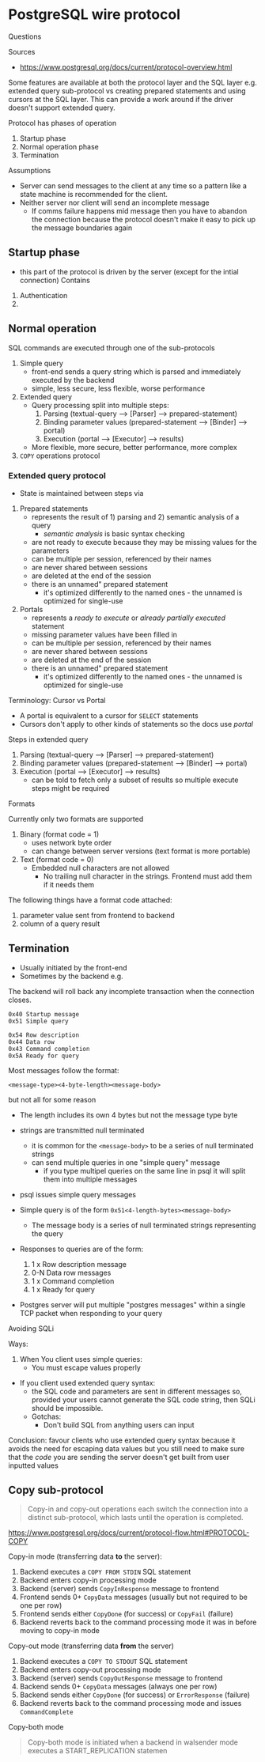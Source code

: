 # PostgreSQL wire protocol

Questions

Sources

* https://www.postgresql.org/docs/current/protocol-overview.html

Some features are available at both the protocol layer and the SQL layer e.g. extended query sub-protocol vs creating prepared statements and using cursors at the SQL layer. This can provide a work around if the driver doesn't support extended query.

Protocol has phases of operation

1. Startup phase
2. Normal operation phase
3. Termination

Assumptions

* Server can send messages to the client at any time so a pattern like a state machine is recommended for the client.
* Neither server nor client will send an incomplete message
    * If comms failure happens mid message then you have to abandon the connection because the protocol doesn't make it easy to pick up the message boundaries again

## Startup phase

* this part of the protocol is driven by the server (except for the intial connection)
Contains

1. Authentication
2.

## Normal operation

SQL commands are executed through one of the sub-protocols

1. Simple query
    * front-end sends a query string which is parsed and immediately executed by the backend
    * simple, less secure, less flexible, worse performance
2. Extended query
    * Query processing split into multiple steps:
        1. Parsing (textual-query --> [Parser] --> prepared-statement)
        2. Binding parameter values (prepared-statement --> [Binder] --> portal)
        3. Execution (portal --> [Executor] --> results)
    * More flexible, more secure, better performance, more complex
3. `COPY` operations protocol

### Extended query protocol

* State is maintained between steps via

1. Prepared statements
    * represents the result of 1) parsing and 2) semantic analysis of a query
        * _semantic analysis_ is basic syntax checking
    * are not ready to execute because they may be missing values for the parameters
    * can be multiple per session, referenced by their names
    * are never shared between sessions
    * are deleted at the end of the session
    * there is an unnamed" prepared statement
        * it's optimized differently to the named ones - the unnamed is optimized for single-use
2. Portals
    * represents a _ready to execute_ or _already partially executed_ statement
    * missing parameter values have been filled in
    * can be multiple per session, referenced by their names
    * are never shared between sessions
    * are deleted at the end of the session
    * there is an unnamed" prepared statement
        * it's optimized differently to the named ones - the unnamed is optimized for single-use

Terminology: Cursor vs Portal

* A portal is equivalent to a cursor for `SELECT` statements
* Cursors don't apply to other kinds of statements so the docs use _portal_

Steps in extended query
1. Parsing (textual-query --> [Parser] --> prepared-statement)
2. Binding parameter values (prepared-statement --> [Binder] --> portal)
3. Execution (portal --> [Executor] --> results)
    * can be told to fetch only a subset of results so multiple execute steps might be required

Formats

Currently only two formats are supported

1. Binary (format code = 1)
    * uses network byte order
    * can change between server versions (text format is more portable)
2. Text (format code = 0)
    * Embedded null characters are not allowed
        * No trailing null character in the strings. Frontend must add them if it needs them

The following things have a format code attached:

1. parameter value sent from frontend to backend
2. column of a query result

## Termination

* Usually initiated by the front-end
* Sometimes by the backend e.g.

The backend will roll back any incomplete transaction when the connection closes.

```
0x40 Startup message
0x51 Simple query

0x54 Row description
0x44 Data row
0x43 Command completion
0x5A Ready for query
```

Most messages follow the format:

    <message-type><4-byte-length><message-body>

but not all for some reason


* The length includes its own 4 bytes but not the message type byte
* strings are transmitted null terminated
    * it is common for the `<message-body>` to be a series of null terminated strings
    * can send multiple queries in one "simple query" message
        * if you type multipel queries on the same line in psql it will split them into multiple messages
* psql issues simple query messages

* Simple query is of the form `0x51<4-length-bytes><message-body>`
    * The message body is a series of null terminated strings representing the query
* Responses to queries are of the form:
    1. 1 x Row description message
    2. 0-N Data row messages
    3. 1 x Command completion
    4. 1 x Ready for query
* Postgres server will put multiple "postgres messages" within a single TCP packet when responding to your query


Avoiding SQLi


Ways:

1. When You client uses simple queries:
    * You must escape values properly
* If you client used extended query syntax:
    * the SQL code and parameters are sent in different messages so, provided your users cannot generate the SQL code string, then SQLi should be impossible.
    * Gotchas:
        * Don't build SQL from anything users can input


Conclusion: favour clients who use extended query syntax because it avoids the need for escaping data values but you still need to make sure that the _code_ you are sending the server doesn't get built from user inputted values

## Copy sub-protocol

> Copy-in and copy-out operations each switch the connection into a distinct
> sub-protocol, which lasts until the operation is completed.

https://www.postgresql.org/docs/current/protocol-flow.html#PROTOCOL-COPY

Copy-in mode (transferring data **to** the server):

1. Backend executes a `COPY FROM STDIN` SQL statement
1. Backend enters copy-in processing mode
1. Backend (server) sends `CopyInResponse` message to frontend
1. Frontend sends 0+ `CopyData` messages (usually but not required to be one per row)
1. Frontend sends either `CopyDone` (for success) or `CopyFail` (failure)
1. Backend reverts back to the command processing mode it was in before moving to copy-in mode

Copy-out mode (transferring data **from** the server)

1. Backend executes a `COPY TO STDOUT` SQL statement
1. Backend enters copy-out processing mode
1. Backend (server) sends `CopyOutResponse` message to frontend
1. Backend sends 0+ `CopyData` messages (always one per row)
1. Backend sends either `CopyDone` (for success) or `ErrorResponse` (failure)
1. Backend reverts back to the command processing mode and issues `CommandComplete`

Copy-both mode

> Copy-both mode is initiated when a backend in walsender mode executes a START_REPLICATION statemen


